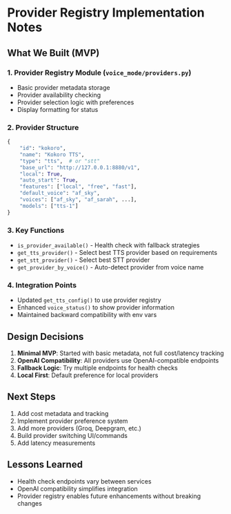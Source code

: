 # Provider Registry Implementation Notes

## What We Built (MVP)

### 1. Provider Registry Module (`voice_mode/providers.py`)
- Basic provider metadata storage
- Provider availability checking
- Provider selection logic with preferences
- Display formatting for status

### 2. Provider Structure
```python
{
    "id": "kokoro",
    "name": "Kokoro TTS",
    "type": "tts",  # or "stt"
    "base_url": "http://127.0.0.1:8880/v1",
    "local": True,
    "auto_start": True,
    "features": ["local", "free", "fast"],
    "default_voice": "af_sky",
    "voices": ["af_sky", "af_sarah", ...],
    "models": ["tts-1"]
}
```

### 3. Key Functions
- `is_provider_available()` - Health check with fallback strategies
- `get_tts_provider()` - Select best TTS provider based on requirements
- `get_stt_provider()` - Select best STT provider
- `get_provider_by_voice()` - Auto-detect provider from voice name

### 4. Integration Points
- Updated `get_tts_config()` to use provider registry
- Enhanced `voice_status()` to show provider information
- Maintained backward compatibility with env vars

## Design Decisions

1. **Minimal MVP**: Started with basic metadata, not full cost/latency tracking
2. **OpenAI Compatibility**: All providers use OpenAI-compatible endpoints
3. **Fallback Logic**: Try multiple endpoints for health checks
4. **Local First**: Default preference for local providers

## Next Steps

1. Add cost metadata and tracking
2. Implement provider preference system
3. Add more providers (Groq, Deepgram, etc.)
4. Build provider switching UI/commands
5. Add latency measurements

## Lessons Learned

- Health check endpoints vary between services
- OpenAI compatibility simplifies integration
- Provider registry enables future enhancements without breaking changes